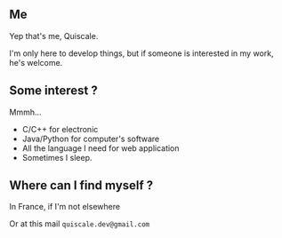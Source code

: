 ## Me

Yep that's me, Quiscale.

I'm only here to develop things, but if someone is interested in my work, he's welcome.

## Some interest ?

Mmmh...
- C/C++ for electronic
- Java/Python for computer's software
- All the language I need for web application
- Sometimes I sleep.

## Where can I find myself ?

In France, if I'm not elsewhere

Or at this mail `quiscale.dev@gmail.com`
